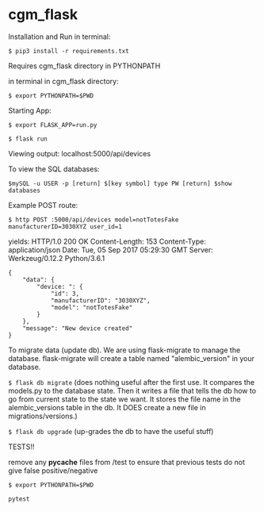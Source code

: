 # cgm_flask

Installation and Run
in terminal:

`$ pip3 install -r requirements.txt`

Requires cgm_flask directory in PYTHONPATH

in terminal in cgm_flask directory:

`$ export PYTHONPATH=$PWD`

Starting App:

`$ export FLASK_APP=run.py`

`$ flask run`

Viewing output: localhost:5000/api/devices

To view the SQL databases:

`$mySQL -u USER -p [return]
$[key symbol] type PW [return]
$show databases`

Example POST route:

`$ http POST :5000/api/devices model=notTotesFake manufacturerID=3030XYZ user_id=1`

  yields:
    HTTP/1.0 200 OK
    Content-Length: 153
    Content-Type: application/json
    Date: Tue, 05 Sep 2017 05:29:30 GMT
    Server: Werkzeug/0.12.2 Python/3.6.1

    {
        "data": {
            "device: ": {
                "id": 3,
                "manufacturerID": "3030XYZ",
                "model": "notTotesFake"
            }
        },
        "message": "New device created"
    }


To migrate data (update db). We are using flask-migrate to manage the
database. flask-migrate will create a table named "alembic_version" in your database.

`$ flask db migrate` (does nothing useful after the first use. It compares the models.py to the database state. Then it writes a file that tells the db how to go from current state to the state we want. It stores the file name in the alembic_versions table in the db. It DOES create a new file in migrations/versions.)

`$ flask db upgrade` (up-grades the db to have the useful stuff)

TESTS!!

remove any __pycache__ files from /test to ensure that
previous tests do not give false positive/negative

`$ export PYTHONPATH=$PWD`

`pytest`
